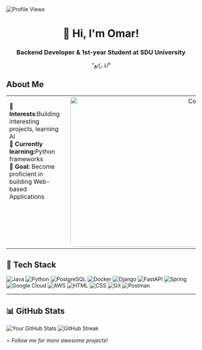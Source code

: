 <p align="left"> 
  <img src="https://komarev.com/ghpvc/?username=Rakamoosaka&label=Profile%20views&color=0e75b6&style=flat" alt="Profile Views" />
</p>
<h1 align="center">🦖 Hi, I'm Omar!</h1>
<h3 align="center">Backend Developer & 1st-year Student at SDU University</h3>
<p align="center">
  <em>"أنا رائع"</em>
</p>

## About Me
<table style="width:100%; border-collapse:collapse;">
  <tr>
    <td style="vertical-align:top;">
      <ul style="list-style-type:none; padding-left:0;">
        <li>💼 <strong>Interests:</strong>Building interesting projects, learning AI</li>
        <li>🌱 <strong>Currently learning:</strong>Python frameworks</li>
        <li>🎯 <strong>Goal:</strong> Become proficient in building Web-based Applications </li>
      </ul>
    </td>
    <td align="right" style="padding-left:20px; vertical-align:top;">
      <img width="400" src="https://i.pinimg.com/originals/5f/12/5d/5f125d109b0c9e79d3e79df16511f9d8.gif" alt="Coding GIF" style="border-radius:10px;"/>
    </td>
  </tr>
</table>


## 🔧 Tech Stack
![Java](https://img.shields.io/badge/Java-ED8B00?style=for-the-badge&logo=java&logoColor=white)
![Python](https://img.shields.io/badge/Python-3776AB?style=for-the-badge&logo=python&logoColor=white)
![PostgreSQL](https://img.shields.io/badge/PostgreSQL-4479A1?style=for-the-badge&logo=postgresql&logoColor=white)
![Docker](https://img.shields.io/badge/Docker-2496ED?style=for-the-badge&logo=docker&logoColor=white)
![Django](https://img.shields.io/badge/Django-092E20?style=for-the-badge&logo=django&logoColor=white)
![FastAPI](https://img.shields.io/badge/FastAPI-009688?style=for-the-badge&logo=fastapi&logoColor=white)
![Spring](https://img.shields.io/badge/Spring-6DB33F?style=for-the-badge&logo=spring&logoColor=white)
![Google Cloud](https://img.shields.io/badge/Google_Cloud-4285F4?style=for-the-badge&logo=google-cloud&logoColor=white)
![AWS](https://img.shields.io/badge/AWS-FF9900?style=for-the-badge&logo=amazonaws&logoColor=white)
![HTML](https://img.shields.io/badge/HTML5-E34F26?style=for-the-badge&logo=html5&logoColor=white)
![CSS](https://img.shields.io/badge/CSS3-1572B6?style=for-the-badge&logo=css3&logoColor=white)
![Git](https://img.shields.io/badge/Git-F05032?style=for-the-badge&logo=git&logoColor=white)
![Postman](https://img.shields.io/badge/Postman-FF6C37?style=for-the-badge&logo=postman&logoColor=white)

---

## 📊 GitHub Stats
![Your GitHub Stats](https://github-readme-stats.vercel.app/api?username=sup1p&show_icons=true&theme=dark)
![GitHub Streak](https://github-readme-streak-stats.herokuapp.com/?user=sup1p)

⭐️ *Follow me for more awesome projects!*

